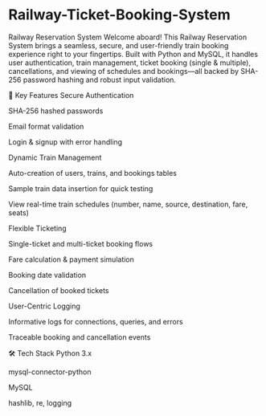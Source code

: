# Railway-Ticket-Booking-System

Railway Reservation System
Welcome aboard! This Railway Reservation System brings a seamless, secure, and user-friendly train booking experience right to your fingertips. Built with Python and MySQL, it handles user authentication, train management, ticket booking (single & multiple), cancellations, and viewing of schedules and bookings—all backed by SHA-256 password hashing and robust input validation.

🚂 Key Features
Secure Authentication

SHA-256 hashed passwords

Email format validation

Login & signup with error handling

Dynamic Train Management

Auto-creation of users, trains, and bookings tables

Sample train data insertion for quick testing

View real-time train schedules (number, name, source, destination, fare, seats)

Flexible Ticketing

Single-ticket and multi-ticket booking flows

Fare calculation & payment simulation

Booking date validation

Cancellation of booked tickets

User-Centric Logging

Informative logs for connections, queries, and errors

Traceable booking and cancellation events

🛠️ Tech Stack
Python 3.x

mysql-connector-python

MySQL

hashlib, re, logging
